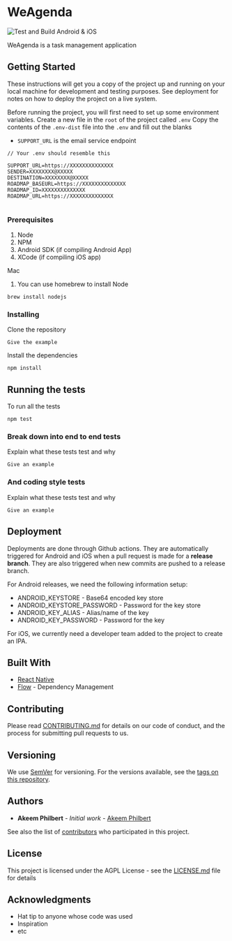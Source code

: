 # WeAgenda

![Test and Build Android & iOS](https://github.com/wepala/weagenda/workflows/Test%20and%20Build%20Android%20&%20iOS/badge.svg)

WeAgenda is a task management application

## Getting Started

These instructions will get you a copy of the project up and running on your local machine for development and testing purposes. See deployment for notes on how to deploy the project on a live system.

Before running the project, you will first need to set up some environment variables.
Create a new file in the `root` of the project called `.env`
Copy the contents of the `.env-dist` file into the `.env` and fill out the blanks

- `SUPPORT_URL` is the email service endpoint

```
// Your .env should resemble this

SUPPORT_URL=https://XXXXXXXXXXXXXX
SENDER=XXXXXXXX@XXXXX
DESTINATION=XXXXXXXX@XXXXX 
ROADMAP_BASEURL=https://XXXXXXXXXXXXXX
ROADMAP_ID=XXXXXXXXXXXXXX
ROADMAP_URL=https://XXXXXXXXXXXXXX
 
```

### Prerequisites

1. Node
1. NPM
1. Android SDK (if compiling Android App)
1. XCode (if compiling iOS app)

Mac

1. You can use homebrew to install Node

```
brew install nodejs
```

### Installing

Clone the repository

```
Give the example
```

Install the dependencies

```
npm install
```

## Running the tests

To run all the tests

```
npm test
```

### Break down into end to end tests

Explain what these tests test and why

```
Give an example
```

### And coding style tests

Explain what these tests test and why

```
Give an example
```

## Deployment

Deployments are done through Github actions. They are automatically triggered for Android and iOS when a pull request is made for a **release branch**. They are also triggered when new commits are pushed to a release branch.

For Android releases, we need the following information setup:

- ANDROID_KEYSTORE \- Base64 encoded key store
- ANDROID_KEYSTORE_PASSWORD \- Password for the key store
- ANDROID_KEY_ALIAS \- Alias/name of the key
- ANDROID_KEY_PASSWORD \- Password for the key

For iOS, we currently need a developer team added to the project to create an IPA.

## Built With

- [React Native](https://reactnative.dev/)
- [Flow](https://flow.org/) - Dependency Management

## Contributing

Please read [CONTRIBUTING.md](https://gist.github.com/PurpleBooth/b24679402957c63ec426) for details on our code of conduct, and the process for submitting pull requests to us.

## Versioning

We use [SemVer](http://semver.org/) for versioning. For the versions available, see the [tags on this repository](https://github.com/wepala/weagenda/tags).

## Authors

- **Akeem Philbert** - _Initial work_ - [Akeem Philbert](https://github.com/AkeemPhilbert)

See also the list of [contributors](https://github.com/wepala/weagenda/contributors) who participated in this project.

## License

This project is licensed under the AGPL License - see the [LICENSE.md](LICENSE.md) file for details

## Acknowledgments

- Hat tip to anyone whose code was used
- Inspiration
- etc
